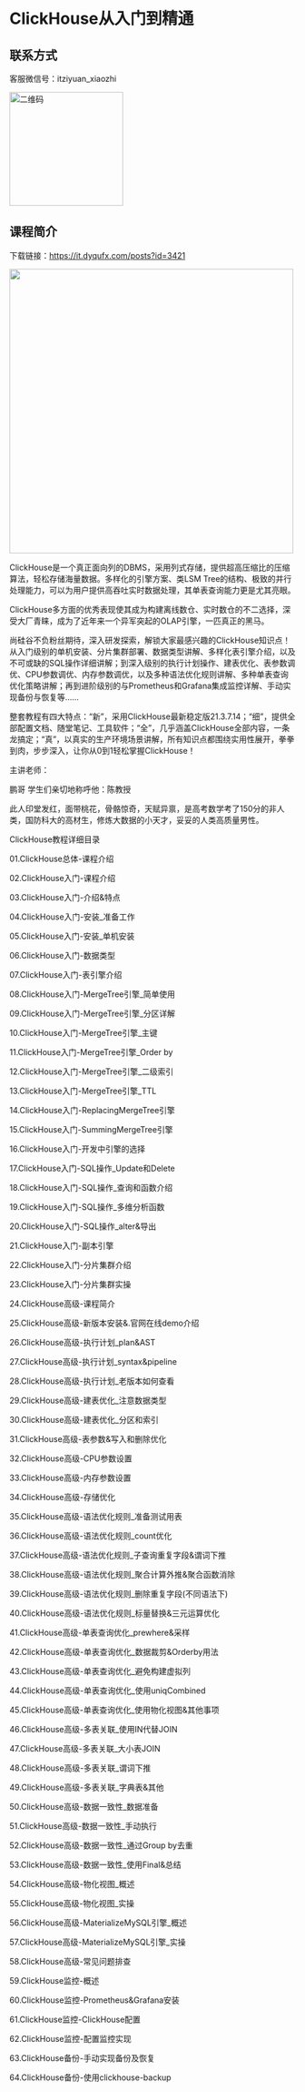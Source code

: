 # ClickHouse从入门到精通

## 联系方式

客服微信号：itziyuan_xiaozhi

<img src="https://ziyuanyun.oss-cn-guangzhou.aliyuncs.com/common/20240614073449/666b82192834a.jpg" width="200" height="200" alt="二维码">

## 课程简介

下载链接：https://it.dyqufx.com/posts?id=3421

<img src="https://ziyuanyun.oss-cn-guangzhou.aliyuncs.com/yun/20240515185149/664493c5c55e2.jpg" width="500" alt="">

  ClickHouse是一个真正面向列的DBMS，采用列式存储，提供超高压缩比的压缩算法，轻松存储海量数据。多样化的引擎方案、类LSM Tree的结构、极致的并行处理能力，可以为用户提供高吞吐实时数据处理，其单表查询能力更是尤其亮眼。

 ClickHouse多方面的优秀表现使其成为构建离线数仓、实时数仓的不二选择，深受大厂青睐，成为了近年来一个异军突起的OLAP引擎，一匹真正的黑马。

 尚硅谷不负粉丝期待，深入研发探索，解锁大家最感兴趣的ClickHouse知识点！从入门级别的单机安装、分片集群部署、数据类型讲解、多样化表引擎介绍，以及不可或缺的SQL操作详细讲解；到深入级别的执行计划操作、建表优化、表参数调优、CPU参数调优、内存参数调优，以及多种语法优化规则讲解、多种单表查询优化策略讲解；再到进阶级别的与Prometheus和Grafana集成监控详解、手动实现备份与恢复等……

 整套教程有四大特点：“新”，采用ClickHouse最新稳定版21.3.7.14；“细”，提供全部配置文档、随堂笔记、工具软件；“全”，几乎涵盖ClickHouse全部内容，一条龙搞定；“真”，以真实的生产环境场景讲解，所有知识点都围绕实用性展开，拳拳到肉，步步深入，让你从0到1轻松掌握ClickHouse！

 主讲老师：

 鹏哥 学生们亲切地称呼他：陈教授

 此人印堂发红，面带桃花，骨骼惊奇，天赋异禀，是高考数学考了150分的非人类，国防科大的高材生，修炼大数据的小天才，妥妥的人类高质量男性。

 ClickHouse教程详细目录

 01.ClickHouse总体-课程介绍

 02.ClickHouse入门-课程介绍

 03.ClickHouse入门-介绍&amp;特点

 04.ClickHouse入门-安装_准备工作

 05.ClickHouse入门-安装_单机安装

 06.ClickHouse入门-数据类型

 07.ClickHouse入门-表引擎介绍

 08.ClickHouse入门-MergeTree引擎_简单使用

 09.ClickHouse入门-MergeTree引擎_分区详解

 10.ClickHouse入门-MergeTree引擎_主键

 11.ClickHouse入门-MergeTree引擎_Order by

 12.ClickHouse入门-MergeTree引擎_二级索引

 13.ClickHouse入门-MergeTree引擎_TTL

 14.ClickHouse入门-ReplacingMergeTree引擎

 15.ClickHouse入门-SummingMergeTree引擎

 16.ClickHouse入门-开发中引擎的选择

 17.ClickHouse入门-SQL操作_Update和Delete

 18.ClickHouse入门-SQL操作_查询和函数介绍

 19.ClickHouse入门-SQL操作_多维分析函数

 20.ClickHouse入门-SQL操作_alter&amp;导出

 21.ClickHouse入门-副本引擎

 22.ClickHouse入门-分片集群介绍

 23.ClickHouse入门-分片集群实操

 24.ClickHouse高级-课程简介

 25.ClickHouse高级-新版本安装&amp;.官网在线demo介绍

 26.ClickHouse高级-执行计划_plan&amp;AST

 27.ClickHouse高级-执行计划_syntax&amp;pipeline

 28.ClickHouse高级-执行计划_老版本如何查看

 29.ClickHouse高级-建表优化_注意数据类型

 30.ClickHouse高级-建表优化_分区和索引

 31.ClickHouse高级-表参数&amp;写入和删除优化

 32.ClickHouse高级-CPU参数设置

 33.ClickHouse高级-内存参数设置

 34.ClickHouse高级-存储优化

 35.ClickHouse高级-语法优化规则_准备测试用表

 36.ClickHouse高级-语法优化规则_count优化

 37.ClickHouse高级-语法优化规则_子查询重复字段&amp;谓词下推

 38.ClickHouse高级-语法优化规则_聚合计算外推&amp;聚合函数消除

 39.ClickHouse高级-语法优化规则_删除重复字段(不同语法下)

 40.ClickHouse高级-语法优化规则_标量替换&amp;三元运算优化

 41.ClickHouse高级-单表查询优化_prewhere&amp;采样

 42.ClickHouse高级-单表查询优化_数据裁剪&amp;Orderby用法

 43.ClickHouse高级-单表查询优化_避免构建虚拟列

 44.ClickHouse高级-单表查询优化_使用uniqCombined

 45.ClickHouse高级-单表查询优化_使用物化视图&amp;其他事项

 46.ClickHouse高级-多表关联_使用IN代替JOIN

 47.ClickHouse高级-多表关联_大小表JOIN

 48.ClickHouse高级-多表关联_谓词下推

 49.ClickHouse高级-多表关联_字典表&amp;其他

 50.ClickHouse高级-数据一致性_数据准备

 51.ClickHouse高级-数据一致性_手动执行

 52.ClickHouse高级-数据一致性_通过Group by去重

 53.ClickHouse高级-数据一致性_使用Final&amp;总结

 54.ClickHouse高级-物化视图_概述

 55.ClickHouse高级-物化视图_实操

 56.ClickHouse高级-MaterializeMySQL引擎_概述

 57.ClickHouse高级-MaterializeMySQL引擎_实操

 58.ClickHouse高级-常见问题排查

 59.ClickHouse监控-概述

 60.ClickHouse监控-Prometheus&amp;Grafana安装

 61.ClickHouse监控-ClickHouse配置

 62.ClickHouse监控-配置监控实现

 63.ClickHouse备份-手动实现备份及恢复

 64.ClickHouse备份-使用clickhouse-backup

  